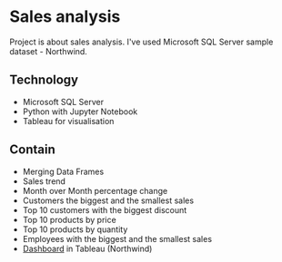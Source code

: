 # Sales analysis

Project is about sales analysis. I've used Microsoft SQL Server sample dataset - Northwind.

## Technology

* Microsoft SQL Server
* Python with Jupyter Notebook
* Tableau for visualisation

## Contain
* Merging Data Frames
* Sales trend
* Month over Month percentage change
* Customers the biggest and the smallest sales
* Top 10 customers with the biggest discount
* Top 10 products by price
* Top 10 products by quantity
* Employees with the biggest and the smallest sales
* [Dashboard](https://public.tableau.com/profile/krolb#!/) in Tableau (Northwind)